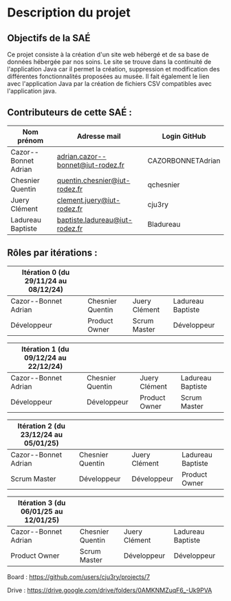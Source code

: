 # Description du projet
## Objectifs de la SAÉ

Ce projet consiste à la création d'un site web hébergé et de sa base de données hébergée par nos soins. Le site se trouve dans la continuité de l'application Java car il permet la création, suppression et modification des différentes fonctionnalités proposées au musée. Il fait également le lien avec l'application Java par la création de fichiers CSV compatibles avec l'application java.

## Contributeurs de cette SAÉ :

| Nom prénom          | Adresse mail                      | Login GitHub      |
| ------------------- | --------------------------------- | ----------------- |
| Cazor--Bonnet Adrian| adrian.cazor--bonnet@iut-rodez.fr | CAZORBONNETAdrian |
| Chesnier Quentin    | quentin.chesnier@iut-rodez.fr     | qchesnier         |
| Juery Clément       | clement.juery@iut-rodez.fr        | cju3ry            |
| Ladureau Baptiste   | baptiste.ladureau@iut-rodez.fr    | Bladureau         |

## Rôles par itérations : 

| Itération 0 (du 29/11/24 au 08/12/24) ||||
| -------------------- | ----------------- | -------------- | ------------------ |
| Cazor--Bonnet Adrian | Chesnier Quentin  | Juery Clément  | Ladureau Baptiste  |
| Développeur          | Product Owner     | Scrum Master   | Développeur        |

| Itération 1 (du 09/12/24 au 22/12/24) ||||
| -------------------- | ----------------- | -------------- | ------------------ |
| Cazor--Bonnet Adrian | Chesnier Quentin  | Juery Clément  | Ladureau Baptiste  |
| Développeur          | Développeur       | Product Owner  |  Scrum Master       |

| Itération 2 (du 23/12/24 au 05/01/25) ||||
| -------------------- | ----------------- | -------------- | ------------------ |
| Cazor--Bonnet Adrian | Chesnier Quentin  | Juery Clément  | Ladureau Baptiste  |
| Scrum Master         | Développeur       | Développeur    | Product Owner      |

| Itération 3 (du 06/01/25 au 12/01/25) ||||
| -------------------- | ----------------- | -------------- | ------------------ |
| Cazor--Bonnet Adrian | Chesnier Quentin  | Juery Clément  | Ladureau Baptiste  |
| Product Owner        | Scrum Master      | Développeur    | Développeur        |

Board : https://github.com/users/cju3ry/projects/7
  
Drive : https://drive.google.com/drive/folders/0AMKNMZuqF6_-Uk9PVA
